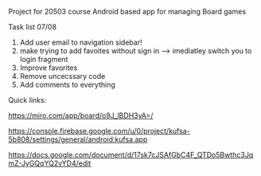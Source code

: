 Project for 20503 course Android based app for managing Board games

Task list 07/08
1) Add user email to navigation sidebar!
2) make trying to add favoites without sign in --> imediatley switch you to login fragment
4) Improve favorites
5) Remove uncecssary code
6) Add comments to everything




Quick links:

https://miro.com/app/board/o9J_lBDH3yA=/

https://console.firebase.google.com/u/0/project/kufsa-5b808/settings/general/android:kufsa.app

https://docs.google.com/document/d/17sk7cJSAfGbC4F_QTDo5Bwthc3JqmZ-JyGQqYQ2vYD4/edit
